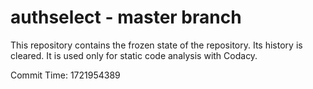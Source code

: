 # authselect - master branch

This repository contains the frozen state of the repository.
Its history is cleared. It is used only for static code
analysis with Codacy.

Commit Time: 1721954389